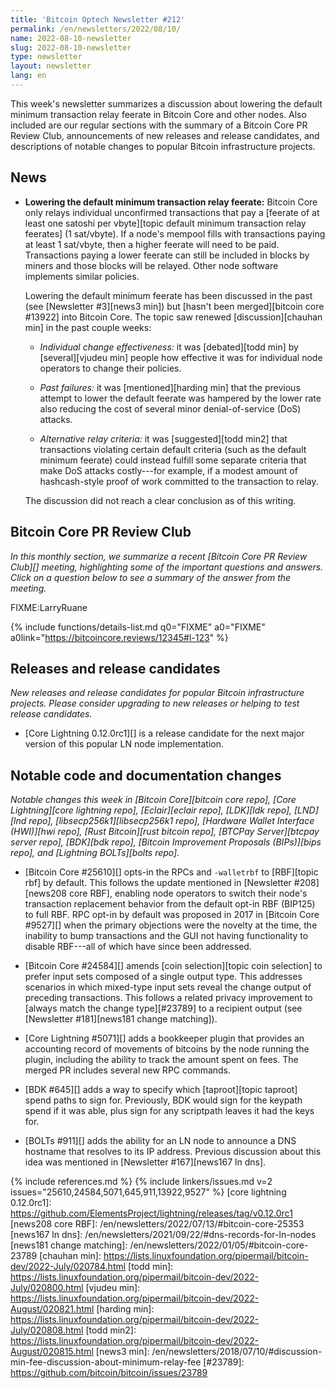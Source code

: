 ```yaml
---
title: 'Bitcoin Optech Newsletter #212'
permalink: /en/newsletters/2022/08/10/
name: 2022-08-10-newsletter
slug: 2022-08-10-newsletter
type: newsletter
layout: newsletter
lang: en
---
```

This week's newsletter summarizes a discussion about lowering the
default minimum transaction relay feerate in Bitcoin Core and other
nodes.  Also included are our regular sections with the summary of a
Bitcoin Core PR Review Club, announcements of new releases and release
candidates, and descriptions of notable changes to popular Bitcoin
infrastructure projects.

## News

- **Lowering the default minimum transaction relay feerate:** Bitcoin
  Core only relays individual unconfirmed transactions that pay a
  [feerate of at least one satoshi per vbyte][topic default minimum
  transaction relay feerates] (1 sat/vbyte).  If a node's mempool fills
  with transactions paying at least 1 sat/vbyte, then a higher feerate
  will need to be paid.  Transactions paying a lower feerate can still
  be included in blocks by miners and those blocks will be relayed.
  Other node software implements similar policies.

    Lowering the default minimum feerate has been discussed in the past
    (see [Newsletter #3][news3 min]) but [hasn't been merged][bitcoin
    core #13922] into Bitcoin Core.  The topic saw renewed
    [discussion][chauhan min] in the past couple weeks:

    - *Individual change effectiveness:* it was [debated][todd min] by
      [several][vjudeu min] people how effective it was for individual
      node operators to change their policies.

    - *Past failures:* it was [mentioned][harding min] that the previous
      attempt to lower the default feerate was hampered by the lower
      rate also reducing the cost of several minor denial-of-service
      (DoS) attacks.

    - *Alternative relay criteria:* it was [suggested][todd min2] that
      transactions violating certain default criteria (such as the
      default minimum feerate) could instead fulfill some separate
      criteria that make DoS attacks costly---for example, if a modest amount
      of hashcash-style proof of work committed to the transaction to
      relay.

    The discussion did not reach a clear conclusion as of this writing.

## Bitcoin Core PR Review Club

*In this monthly section, we summarize a recent [Bitcoin Core PR Review Club][]
meeting, highlighting some of the important questions and answers.  Click on a
question below to see a summary of the answer from the meeting.*

FIXME:LarryRuane

{% include functions/details-list.md
  q0="FIXME"
  a0="FIXME"
  a0link="https://bitcoincore.reviews/12345#l-123"
%}

## Releases and release candidates

*New releases and release candidates for popular Bitcoin infrastructure
projects.  Please consider upgrading to new releases or helping to test
release candidates.*

- [Core Lightning 0.12.0rc1][] is a release candidate for the next major
  version of this popular LN node implementation.

## Notable code and documentation changes

*Notable changes this week in [Bitcoin Core][bitcoin core repo], [Core
Lightning][core lightning repo], [Eclair][eclair repo], [LDK][ldk repo],
[LND][lnd repo], [libsecp256k1][libsecp256k1 repo], [Hardware Wallet
Interface (HWI)][hwi repo], [Rust Bitcoin][rust bitcoin repo], [BTCPay
Server][btcpay server repo], [BDK][bdk repo], [Bitcoin Improvement
Proposals (BIPs)][bips repo], and [Lightning BOLTs][bolts repo].*

- [Bitcoin Core #25610][] opts-in the RPCs and `-walletrbf` to [RBF][topic rbf]
  by default. This follows the update mentioned in
  [Newsletter #208][news208 core RBF], enabling node operators to
  switch their node's transaction replacement behavior from the
  default opt-in RBF (BIP125) to full RBF. RPC opt-in by default was
  proposed in 2017 in [Bitcoin Core #9527][] when the primary
  objections were the novelty at the time, the inability to bump
  transactions and the GUI not having functionality to disable RBF---all
  of which have since been addressed.

- [Bitcoin Core #24584][] amends [coin selection][topic coin selection] to prefer input sets
  composed of a single output type. This addresses scenarios in which
  mixed-type input sets reveal the change output of preceding
  transactions. This follows a related privacy improvement to [always
  match the change type][#23789] to a recipient output (see
  [Newsletter #181][news181 change matching]).

- [Core Lightning #5071][] adds a bookkeeper plugin that provides an
  accounting record of movements of bitcoins by the node running the
  plugin, including the ability to track the amount spent on fees.  The
  merged PR includes several new RPC commands.

- [BDK #645][] adds a way to specify which [taproot][topic taproot] spend paths to sign
  for.  Previously, BDK would sign for the keypath spend if it was able,
  plus sign for any scriptpath leaves it had the keys for.

- [BOLTs #911][] adds the ability for an LN node to announce a DNS
  hostname that resolves to its IP address.  Previous discussion about
  this idea was mentioned in [Newsletter #167][news167 ln dns].

{% include references.md %}
{% include linkers/issues.md v=2 issues="25610,24584,5071,645,911,13922,9527" %}
[core lightning 0.12.0rc1]: https://github.com/ElementsProject/lightning/releases/tag/v0.12.0rc1
[news208 core RBF]: /en/newsletters/2022/07/13/#bitcoin-core-25353
[news167 ln dns]: /en/newsletters/2021/09/22/#dns-records-for-ln-nodes
[news181 change matching]: /en/newsletters/2022/01/05/#bitcoin-core-23789
[chauhan min]: https://lists.linuxfoundation.org/pipermail/bitcoin-dev/2022-July/020784.html
[todd min]: https://lists.linuxfoundation.org/pipermail/bitcoin-dev/2022-July/020800.html
[vjudeu min]: https://lists.linuxfoundation.org/pipermail/bitcoin-dev/2022-August/020821.html
[harding min]: https://lists.linuxfoundation.org/pipermail/bitcoin-dev/2022-July/020808.html
[todd min2]: https://lists.linuxfoundation.org/pipermail/bitcoin-dev/2022-August/020815.html
[news3 min]: /en/newsletters/2018/07/10/#discussion-min-fee-discussion-about-minimum-relay-fee
[#23789]: https://github.com/bitcoin/bitcoin/issues/23789
